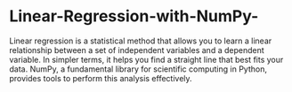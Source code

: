 # Linear-Regression-with-NumPy-
Linear regression is a statistical method that allows you to learn a linear relationship between a set of independent variables and a dependent variable. In simpler terms, it helps you find a straight line that best fits your data. NumPy, a fundamental library for scientific computing in Python, provides tools to perform this analysis effectively.
